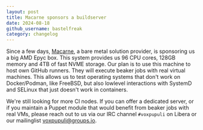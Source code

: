 ```yaml
---
layout: post
title: Macarne sponsors a buildserver
date: 2024-08-18
github_username: bastelfreak
category: changelog
---
```


Since a few days, [Macarne](https://macarne.com/), a bare metal solution provider, is sponsoring us a big AMD Epyc box.
This system provides us 96 CPU cores, 128GB memory and 4TB of fast NVME storage.
Our plan is to use this machine to host own GitHub runners. They will execute beaker jobs with real virtual machines.
This allows us to test operating systems that don't work on Docker/Podman, like FreeBSD, but also lowlevel interactions with SystemD and SELinux that just doesn't work in containers.

We're still looking for more CI nodes. If you can offer a dedicated server, or if you maintain a Puppet module that would benefit from beaker jobs with real VMs, please reach out to us via our IRC channel `#voxpupuli` on Libera or our mailinglist [voxpupuli@groups.io](mailto:voxpupuli@groups.io).

